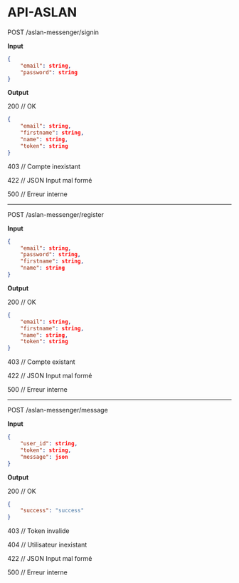 # API-ASLAN

POST /aslan-messenger/signin  

**Input**

```json
{
	"email": string,
	"password": string
}
```

**Output**

200 // OK  

```json
{
	"email": string,
	"firstname": string,
	"name": string,
	"token": string
}
```
403 // Compte inexistant  

422 // JSON Input mal formé

500 // Erreur interne

-----------------

POST /aslan-messenger/register 

**Input**

```json
{
	"email": string,
	"password": string,
	"firstname": string,
	"name": string
}
```

**Output**

200 // OK  

```json
{
	"email": string,
	"firstname": string,
	"name": string,
	"token": string
}
```
403 // Compte existant  

422 // JSON Input mal formé

500 // Erreur interne

-----------------

POST /aslan-messenger/message 

**Input**

```json
{
	"user_id": string,
	"token": string,
	"message": json
}
```

**Output**

200 // OK  

```json
{
	"success": "success"
}
```
403 // Token invalide

404 // Utilisateur inexistant 

422 // JSON Input mal formé

500 // Erreur interne